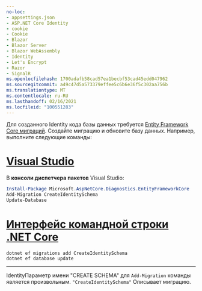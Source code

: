 ```yaml
---
no-loc:
- appsettings.json
- ASP.NET Core Identity
- cookie
- Cookie
- Blazor
- Blazor Server
- Blazor WebAssembly
- Identity
- Let's Encrypt
- Razor
- SignalR
ms.openlocfilehash: 1700adafb58cad57ea1becbf53cad45edd047962
ms.sourcegitcommit: a49c47d5a573379effee5c6b6e36f5c302aa756b
ms.translationtype: MT
ms.contentlocale: ru-RU
ms.lasthandoff: 02/16/2021
ms.locfileid: "100551283"
---
```

Для созданного Identity кода базы данных требуется [Entity Framework Core миграций](/ef/core/managing-schemas/migrations/). Создайте миграцию и обновите базу данных. Например, выполните следующие команды:

# <a name="visual-studio"></a>[Visual Studio](#tab/visual-studio)

В **консоли диспетчера пакетов** Visual Studio:

```powershell
Install-Package Microsoft.AspNetCore.Diagnostics.EntityFrameworkCore
Add-Migration CreateIdentitySchema
Update-Database
```

# <a name="net-core-cli"></a>[Интерфейс командной строки .NET Core](#tab/netcore-cli)

```dotnetcli
dotnet ef migrations add CreateIdentitySchema
dotnet ef database update
```

---

IdentityПараметр имени "CREATE SCHEMA" для `Add-Migration` команды является произвольным. `"CreateIdentitySchema"` Описывает миграцию.
